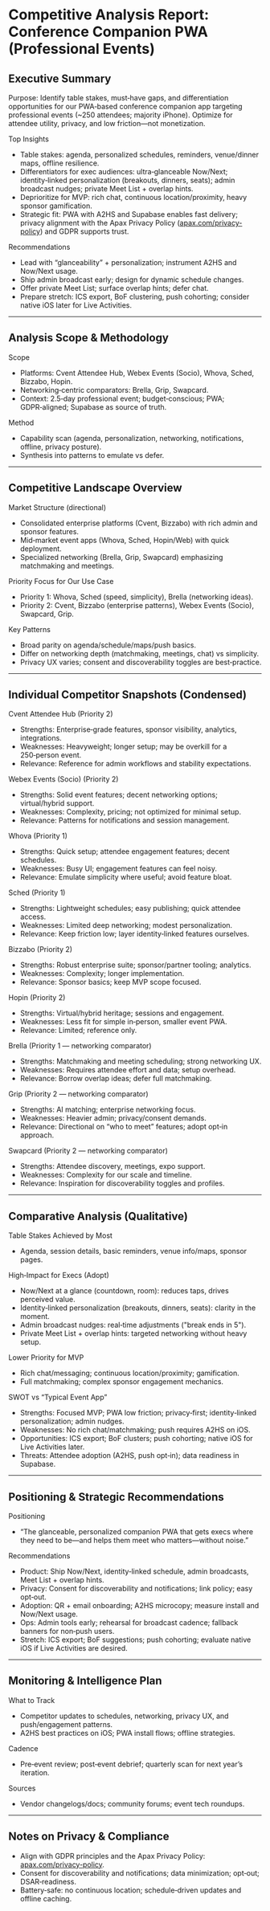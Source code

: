 # Competitive Analysis Report: Conference Companion PWA (Professional Events)

## Executive Summary

Purpose: Identify table stakes, must‑have gaps, and differentiation opportunities for our PWA‑based conference companion app targeting professional events (~250 attendees; majority iPhone). Optimize for attendee utility, privacy, and low friction—not monetization.

Top Insights
- Table stakes: agenda, personalized schedules, reminders, venue/dinner maps, offline resilience.
- Differentiators for exec audiences: ultra‑glanceable Now/Next; identity‑linked personalization (breakouts, dinners, seats); admin broadcast nudges; private Meet List + overlap hints.
- Deprioritize for MVP: rich chat, continuous location/proximity, heavy sponsor gamification.
- Strategic fit: PWA with A2HS and Supabase enables fast delivery; privacy alignment with the Apax Privacy Policy ([apax.com/privacy-policy](https://www.apax.com/privacy-policy/)) and GDPR supports trust.

Recommendations
- Lead with “glanceability” + personalization; instrument A2HS and Now/Next usage.
- Ship admin broadcast early; design for dynamic schedule changes.
- Offer private Meet List; surface overlap hints; defer chat.
- Prepare stretch: ICS export, BoF clustering, push cohorting; consider native iOS later for Live Activities.

---

## Analysis Scope & Methodology

Scope
- Platforms: Cvent Attendee Hub, Webex Events (Socio), Whova, Sched, Bizzabo, Hopin.
- Networking‑centric comparators: Brella, Grip, Swapcard.
- Context: 2.5‑day professional event; budget‑conscious; PWA; GDPR‑aligned; Supabase as source of truth.

Method
- Capability scan (agenda, personalization, networking, notifications, offline, privacy posture).
- Synthesis into patterns to emulate vs defer.

---

## Competitive Landscape Overview

Market Structure (directional)
- Consolidated enterprise platforms (Cvent, Bizzabo) with rich admin and sponsor features.
- Mid‑market event apps (Whova, Sched, Hopin/Web) with quick deployment.
- Specialized networking (Brella, Grip, Swapcard) emphasizing matchmaking and meetings.

Priority Focus for Our Use Case
- Priority 1: Whova, Sched (speed, simplicity), Brella (networking ideas).
- Priority 2: Cvent, Bizzabo (enterprise patterns), Webex Events (Socio), Swapcard, Grip.

Key Patterns
- Broad parity on agenda/schedule/maps/push basics.
- Differ on networking depth (matchmaking, meetings, chat) vs simplicity.
- Privacy UX varies; consent and discoverability toggles are best‑practice.

---

## Individual Competitor Snapshots (Condensed)

Cvent Attendee Hub (Priority 2)
- Strengths: Enterprise‑grade features, sponsor visibility, analytics, integrations.
- Weaknesses: Heavyweight; longer setup; may be overkill for a 250‑person event.
- Relevance: Reference for admin workflows and stability expectations.

Webex Events (Socio) (Priority 2)
- Strengths: Solid event features; decent networking options; virtual/hybrid support.
- Weaknesses: Complexity, pricing; not optimized for minimal setup.
- Relevance: Patterns for notifications and session management.

Whova (Priority 1)
- Strengths: Quick setup; attendee engagement features; decent schedules.
- Weaknesses: Busy UI; engagement features can feel noisy.
- Relevance: Emulate simplicity where useful; avoid feature bloat.

Sched (Priority 1)
- Strengths: Lightweight schedules; easy publishing; quick attendee access.
- Weaknesses: Limited deep networking; modest personalization.
- Relevance: Keep friction low; layer identity‑linked features ourselves.

Bizzabo (Priority 2)
- Strengths: Robust enterprise suite; sponsor/partner tooling; analytics.
- Weaknesses: Complexity; longer implementation.
- Relevance: Sponsor basics; keep MVP scope focused.

Hopin (Priority 2)
- Strengths: Virtual/hybrid heritage; sessions and engagement.
- Weaknesses: Less fit for simple in‑person, smaller event PWA.
- Relevance: Limited; reference only.

Brella (Priority 1 — networking comparator)
- Strengths: Matchmaking and meeting scheduling; strong networking UX.
- Weaknesses: Requires attendee effort and data; setup overhead.
- Relevance: Borrow overlap ideas; defer full matchmaking.

Grip (Priority 2 — networking comparator)
- Strengths: AI matching; enterprise networking focus.
- Weaknesses: Heavier admin; privacy/consent demands.
- Relevance: Directional on “who to meet” features; adopt opt‑in approach.

Swapcard (Priority 2 — networking comparator)
- Strengths: Attendee discovery, meetings, expo support.
- Weaknesses: Complexity for our scale and timeline.
- Relevance: Inspiration for discoverability toggles and profiles.

---

## Comparative Analysis (Qualitative)

Table Stakes Achieved by Most
- Agenda, session details, basic reminders, venue info/maps, sponsor pages.

High‑Impact for Execs (Adopt)
- Now/Next at a glance (countdown, room): reduces taps, drives perceived value.
- Identity‑linked personalization (breakouts, dinners, seats): clarity in the moment.
- Admin broadcast nudges: real‑time adjustments ("break ends in 5").
- Private Meet List + overlap hints: targeted networking without heavy setup.

Lower Priority for MVP
- Rich chat/messaging; continuous location/proximity; gamification.
- Full matchmaking; complex sponsor engagement mechanics.

SWOT vs “Typical Event App”
- Strengths: Focused MVP; PWA low friction; privacy‑first; identity‑linked personalization; admin nudges.
- Weaknesses: No rich chat/matchmaking; push requires A2HS on iOS.
- Opportunities: ICS export; BoF clusters; push cohorting; native iOS for Live Activities later.
- Threats: Attendee adoption (A2HS, push opt‑in); data readiness in Supabase.

---

## Positioning & Strategic Recommendations

Positioning
- “The glanceable, personalized companion PWA that gets execs where they need to be—and helps them meet who matters—without noise.”

Recommendations
- Product: Ship Now/Next, identity‑linked schedule, admin broadcasts, Meet List + overlap hints.
- Privacy: Consent for discoverability and notifications; link policy; easy opt‑out.
- Adoption: QR + email onboarding; A2HS microcopy; measure install and Now/Next usage.
- Ops: Admin tools early; rehearsal for broadcast cadence; fallback banners for non‑push users.
- Stretch: ICS export; BoF suggestions; push cohorting; evaluate native iOS if Live Activities are desired.

---

## Monitoring & Intelligence Plan

What to Track
- Competitor updates to schedules, networking, privacy UX, and push/engagement patterns.
- A2HS best practices on iOS; PWA install flows; offline strategies.

Cadence
- Pre‑event review; post‑event debrief; quarterly scan for next year’s iteration.

Sources
- Vendor changelogs/docs; community forums; event tech roundups.

---

## Notes on Privacy & Compliance

- Align with GDPR principles and the Apax Privacy Policy: [apax.com/privacy-policy](https://www.apax.com/privacy-policy/).
- Consent for discoverability and notifications; data minimization; opt‑out; DSAR‑readiness.
- Battery‑safe: no continuous location; schedule‑driven updates and offline caching.
